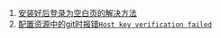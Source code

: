 1. [ 安装好后登录为空白页的解决方法](https://www.cnblogs.com/yangxia-test/p/4363566.html)   
1. [配置资源中的git时报错`Host key verification failed`](https://stackoverflow.com/questions/15174194/jenkins-host-key-verification-failed)

